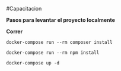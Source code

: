 #Capacitacion

**Pasos para levantar el proyecto localmente**

**Correr** 

`docker-compose run --rm composer install`

`docker-compose run --rm npm install`

`docker-compose up -d`